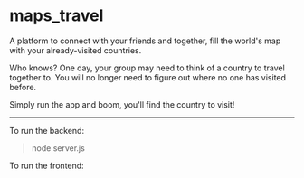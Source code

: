 # maps_travel

A platform to connect with your friends and together, fill the world's map with your already-visited countries.

Who knows? One day, your group may need to think of a country to travel together to. You will no longer need to figure out where no one has visited before.

Simply run the app and boom, you'll find the country to visit!

---

To run the backend:

> node server.js

To run the frontend:

>
